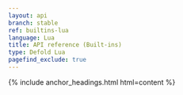 ```yaml
---
layout: api
branch: stable
ref: builtins-lua
language: Lua
title: API reference (Built-ins)
type: Defold Lua
pagefind_exclude: true
---
```

{% include anchor_headings.html html=content %}
